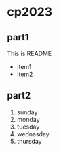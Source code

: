 # cp2023

## part1
This is README
- item1
- item2

## part2
1. sunday
1. monday
1. tuesday
1. wednasday
1. thursday
